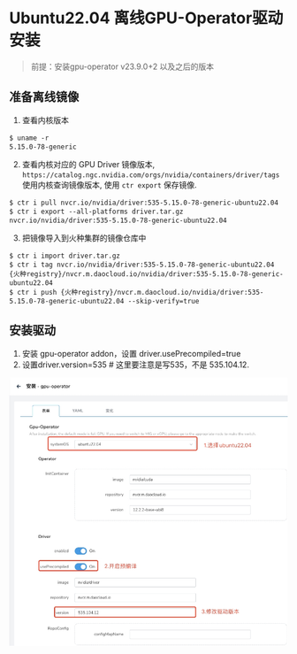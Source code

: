 # Ubuntu22.04 离线GPU-Operator驱动安装

> 前提：安装gpu-operator v23.9.0+2 以及之后的版本

## 准备离线镜像

1. 查看内核版本

```
$ uname -r
5.15.0-78-generic
```

2. 查看内核对应的 GPU Driver 镜像版本, `https://catalog.ngc.nvidia.com/orgs/nvidia/containers/driver/tags` 使用内核查询镜像版本, 使用 `ctr export` 保存镜像.
```
$ ctr i pull nvcr.io/nvidia/driver:535-5.15.0-78-generic-ubuntu22.04
$ ctr i export --all-platforms driver.tar.gz nvcr.io/nvidia/driver:535-5.15.0-78-generic-ubuntu22.04 
```

3. 把镜像导入到火种集群的镜像仓库中

```
$ ctr i import driver.tar.gz
$ ctr i tag nvcr.io/nvidia/driver:535-5.15.0-78-generic-ubuntu22.04 {火种registry}/nvcr.m.daocloud.io/nvidia/driver:535-5.15.0-78-generic-ubuntu22.04
$ ctr i push {火种registry}/nvcr.m.daocloud.io/nvidia/driver:535-5.15.0-78-generic-ubuntu22.04 --skip-verify=true
```

## 安装驱动

1. 安装 gpu-operator addon，设置 driver.usePrecompiled=true
2. 设置driver.version=535 # 这里要注意是写535，不是 535.104.12.

![alt text](../images/img_v3_02d3_cd7d5d51-8861-4115-b3fb-d0c4ed4d0a0g.jpg)